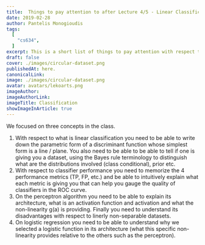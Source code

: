 ```yaml
---
title:  Things to pay attention to after Lecture 4/5 - Linear Classification
date: 2019-02-28
author: Pantelis Monogioudis
tags:
  [
    "cs634",
  ]
excerpt: This is a short list of things to pay attention with respect to Linear Classification. 
draft: false
cover: ./images/circular-dataset.png
publishedAt: here.
canonicalLink:
image: ./images/circular-dataset.png
avatar: avatars/lekoarts.png
imageAuthor: 
imageAuthorLink: 
imageTitle: Classification
showImageInArticle: true
---
```


We focused on three concepts in the class.

1. With respect to what is linear classification you need to be able to write down the parametric form of a discriminant function whose simplest form is a line / plane. You also need to be able to be able to tell if one is giving you a dataset, using the Bayes rule terminology to distinguish what are the distributions involved (class conditional), prior etc.
2. With respect to classifier performance you need to memorize the 4 performance metrics (TP, FP, etc.) and be able to intuitively explain what each metric is giving you that can help you gauge the quality of classifiers in the ROC curve. 
3. On the perceptron algorithm you need to be able to explain its architecture, what is an activation function and activation and what the non-linearity g(a) is providing.  Finally you need to understand its disadvantages with respect to linerly non-separable datasets.
4. On logistic regression you need to be able to understand why we selected a logistic function in its architecture (what this specific non-linearity provides relative to the others such as the perceptron).  